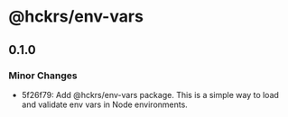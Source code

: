 # @hckrs/env-vars

## 0.1.0

### Minor Changes

- 5f26f79: Add @hckrs/env-vars package. This is a simple way to load and validate env vars in Node environments.
